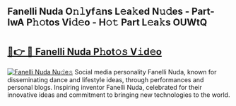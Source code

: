## Fanelli Nuda O𝚗𝚕yf𝚊ns L𝚎a𝚔ed N𝚞𝚍es - Part-IwA P𝚑𝚘tos Vi𝚍𝚎o - H𝚘𝚝 Part L𝚎a𝚔s OUWtQ

# <h2><a href="http://kfdg7j0.oniu.top/?m=Fanelli+Nuda">🔗👉 🔴 Fanelli Nuda P𝚑ot𝚘𝚜 V𝚒d𝚎o</a></h2>

[![Fanelli Nuda Nu𝚍e𝚜](https://i.imgur.com/0qMVB7G.gif)](http://kfdg7j0.oniu.top/?m=Fanelli+Nuda)
Social media personality Fanelli Nuda, known for disseminating dance and lifestyle ideas, through performances and personal blogs. Inspiring inventor Fanelli Nuda, celebrated for their innovative ideas and commitment to bringing new technologies to the world.  

